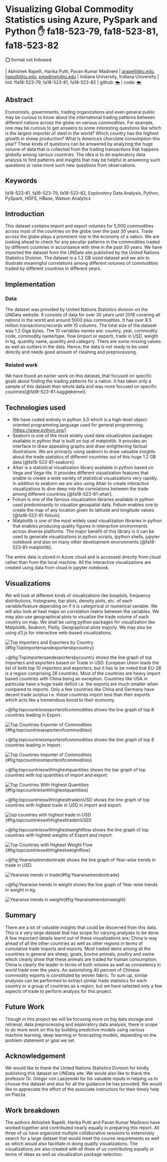 
# Visualizing Global Commodity Statistics using Azure, PySpark and Python :hand: fa18-523-79, fa18-523-81, fa18-523-82

:o: format not followed

| Abhishek Rapelli, Harika Putti, Pavan Kumar Madineni
| arapelli@iu.edu, haputti@iu.edu, pmadinen@iu.edu
| Indiana University, Indiana University
| hid: ffa18-523-79, fa18-523-81, fa18-523-82
| github: [:cloud:](https://github.com/cloudmesh-community/fa18-523-81/blob/master/project-report/report.md)
| code: [:cloud:](https://github.com/cloudmesh-community/fa18-523-81/tree/master/project-code)

## Abstract

Economists, governments, trading organizations and even general public may be curious to know about the international trading patterns between different nations across the globe on various commodities. For example, one may be curious to get answers to some interesting questions like which is the largest importer of steel in the world? Which country has the highest growth in sheep production? What is America’s chocolate consumption this year? These kinds of questions can be answered by analyzing the huge volume of data that is collected from the trading transactions that happens globally among various countries. The idea is to do exploratory data analysis to find patterns and insights that may be helpful in answering such questions or raise more such new questions from observations.

## Keywords

fa18-523-81, fa18-523-79, fa18-523-82, Exploratory Data Analysis, Python, PySpark, HDFS, HBase, Watson Analytics


## Introduction

This dataset contains import and export volumes for 5,000 commodities across most of the countries on the globe over the past 30 years. Trade across the globe plays a prominent role in the economy of a nation. We are looking ahead to check for any peculiar patterns in the commodities traded by different countries in accordance with time in the past 30 years. We have imported the dataset from the UNDate site published by the United Nations Statistics Division. The dataset is a 1.2 GB sized dataset and we aim to illustrate meaningful correlations among different volumes of commodities traded by different countries in different years. 

## Implementation
### Data 

The dataset was provided by United Nations Statistics division on the UNData website. It consists of data for over 30 years until 2016 covering all nations in the world and around 5000 plus commodities. It has over 8.5 million transactions/records with 10 columns. The total size of the dataset was 1.2 Giga bytes. The 10 variables names are: country, year, commodity code, commodity name/type, flow (import or export), trade in USD, weight in kg, quantity name, quantity and category. There are some missing values as well as outliers in the data. Hence, the data is not ready to be used directly and needs good amount of cleaning and preprocessing.

### Related work 

We have found an earlier work on this dataset, that focused on specific goals about finding the trading patterns for a nation. It has taken only a sample of this dataset than whole data and was more focused on specific countries[@fa18-523-81-kagglekernel].

## Technologies used

*  We have coded entirely in python 3.0 which is a high-level object-oriented programming language used for general programming. [https://www.python.org/]
* Seaborn is one of the most widely used data visualization packages available in python that is built on top of matplotlib. It provides an interface to draw appealing graphs and draw enlightening factual illustrations. We are primarily using seaborn to draw valuable insights about the trade statistics of different countries out of this huge 1.2 GB data [@fa18-523-81-seaborn].
* Altair is a statistical visualization library available in python based on Vega and Vega-lite. It provides different visualization features that enable to create a wide variety of statistical visualizations very rapidly. In addition to seaborn we are also using Altair to create interactive visualizations to dive deep into the correlations between the trade among different countries [@fa18-523-81-altair].
* Folium is one of the famous visualization libraries available in python used predominantly to visualize geospatial data. Folium enables one to create the map of any location given its latitude and longitude values [@fa18-523-81-folium].
* Matplotlib is one of the most widely used visualization libraries in python that enables producing quality figures in interactive environments across diverse platforms. The major benefit of this library is it can be used to generate visualizations in python scripts, ipython shells, jupyter notebook and also on many other development environments [@fa18-523-81-matplotlib].

The entire data is stored in Azure cloud and is accessed directly from cloud rather than from the local machine. All the interactive visualizations are created using data from cloud in jupyter notebook.


## Visualizations 

We will look at different kinds of visualizations like boxplots, frequency distributions, histograms, bar plots, density plots, etc. of each variable/feature depending on if it is categorical or numerical variable. We will also look at heat maps on correlation matrix between the variables. We may also use geographical plots to visualize the trade volume of each country on map. We shall be using python packages for visualization like Matplotlib, Seaborn, Plotly, Geographical plots majorly. We may also be using d3.js for interactive web-based visualizations.

![Top Importers and Exporters by Country](images/Top-importers-and-exporters-by-country.png){#fig:Topimportersandexportersbycountry}

+@fig:Topimportersandexportersbycountry shows the line graph of top importers and exporters based on Trade in USD.
European Union leads the list of both top 10 importers and exporters, but it has to be noted that EU-28 is a region comprising 28 countries. Most of the countries are heavy import based countries with China being an exception. Countries like USA in particular have a huge trade deficit i.e. the exports are much smaller when compared to imports. Only a few countries like China and Germany have decent trade surplus i.e. these countries import less than their exports which acts like a tremendous boost to their economy.


+@fig:topcountriesexporterofcommodities shows the line graph of top 8 countries leading in Export.

![Top Countries Exporter of Commodities](images/top-countries-exporter-of-commodities.png){#fig:topcountriesexporterofcommodities}


+@fig:topcountriesimporterofcommodities shows the line graph of top 8 countries leading in Import.

![Top Countries Importer of Commodities](images/top-countries-importer-of-commodities.png){#fig:topcountriesimporterofcommodities}


+@fig:topcountrieswithhighestquantities shows the bar graph of top countries with top quantities of import and export.

![Top Countries With Highest Quantities](images/top-countries-with-highest-quantities.png){#fig:topcountrieswithhighestquantities}


+@fig:topcountrieswithhighesttradeinUSD shows the line graph of top countries with highest trade in USD in import and export.

![top countries with highest trade in USD](images/top-countries-with-highest-trade-in-USD.png){#fig:topcountrieswithhighesttradeinUSD}


+@fig:topcountrieswithhighestweightflow shows the line graph of top countries with highest weights of Export and Import.

![Top Countries with Highest Weight Flow](images/top-countries-with-highest-weight-flow.png){#fig:topcountrieswithhighestweightflow}


+@fig:Yearwisetrendsintrade shows the line graph of Year-wise trends in trade in USD.

![Yearwise trends in trade](images/Yearwise-trends-in-trade.png){#fig:Yearwisetrendsintrade}


+@fig:Yearwise trends in weight shows the line graph of Year-wise trends in weight in kg.

![Yearwise trends in weight](images/Yearwise-trends-in-weight){#fig:Yearwisetrendsinweight}


## Summary

There are a lot of valuable insights that could be discerned from this data. This is a very large dataset that has scope for varying analyses to be done. A few important details learnt out of these visualizations are; China is way ahead of all the other countries as well as other regions in terms of cumulative trade imports and exports. Most traded items among all the countries in general are sheep, goats, bovine animals, poultry and swine which clearly show that these animals are traded for human consumption. China is clearly the leader in terms of both volume as well as consistency in world trade over the years. An astonishing 40 percent of Chinese commodity exports is constituted by woven fabric. To sum up, similar analyses can be performed to extract similar trade statistics for each country or a group of countries as a region, but we have selected only a few aspects of trade to perform analysis for this project.

## Future Work

Though in this project we will be focusing more on big data storage and retrieval, data preprocessing and exploratory data analysis, there is scope to do more work on this by building predictive models using various machine learning, deep learning or forecasting models, depending on the problem statement or goal we set.

## Acknowledgement

We would like to thank the United Nations Statistics Division for kindly publishing this dataset on UNData site. We would also like to thank the professor Dr. Gregor von Laszewski for his valuable inputs in helping us to choose this dataset and also for all the guidance he has provided. We would like to appreciate the effort of the associate instructors for their timely help on Piazza.

## Work breakdown

The authors Abhishek Rapelli, Harika Putti and Pavan Kumar Madineni have worked together and contributed nearly equally in preparing this report. All three of us have organized multiple collaborative sessions to extensively search for a large dataset that would meet the course requirements as well as which would also facilitate in doing quality visualizations. The visualizations are also created with all three of us contributing equally in terms of ideas as well as visualization package selection.
